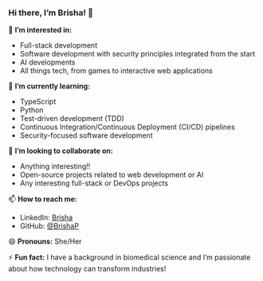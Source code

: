 ### Hi there, I’m Brisha! 👋

👀 **I’m interested in:**  
- Full-stack development  
- Software development with security principles integrated from the start  
- AI developments
- All things tech, from games to interactive web applications  

🌱 **I’m currently learning:**  
- TypeScript  
- Python  
- Test-driven development (TDD)  
- Continuous Integration/Continuous Deployment (CI/CD) pipelines  
- Security-focused software development  

💞️ **I’m looking to collaborate on:** 
- Anything interesting!!
- Open-source projects related to web development or AI
- Any interesting full-stack or DevOps projects  

📫 **How to reach me:**   
- LinkedIn: [Brisha](www.linkedin.com/in/brisha-patel) 
- GitHub: [@BrishaP](https://github.com/BrishaP)  

😄 **Pronouns:** She/Her  

⚡ **Fun fact:** I have a background in biomedical science and I’m passionate about how technology can transform industries!

